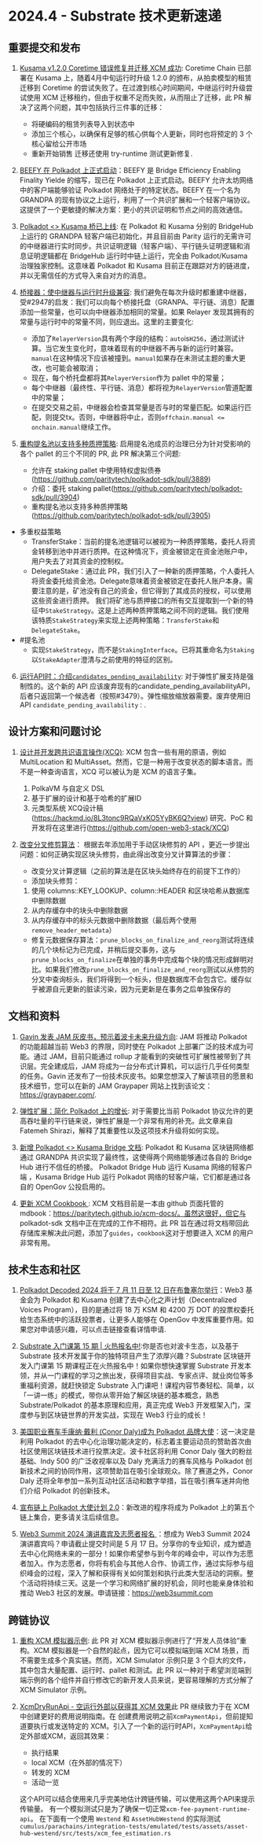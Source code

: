 # 2024.4 - Substrate 技术更新速递

## 重要提交和发布

1. [Kusama v1.2.0 Coretime 错误修复并迁移 XCM 成功](https://github.com/polkadot-fellows/runtimes/pull/276): Coretime Chain 已部署在 Kusama 上，随着4月中旬运行时升级 1.2.0 的颁布，从拍卖模型的租赁迁移到 Coretime 的尝试失败了。在过渡到核心时间期间，中继运行时升级尝试使用 XCM 迁移租约，但由于权重不足而失败，从而阻止了迁移，此 PR 解决了这两个问题，其中包括执行三件事的迁移：
	 - 将硬编码的租赁列表导入到状态中
	 - 添加三个核心，以确保有足够的核心供每个人更新，同时也将预定的 3 个核心留给公开市场
	 - 重新开始销售
     迁移还使用 try-runtime 测试更新修复.

2. [BEEFY 在 Polkadot 上正式启动](https://polkadot.network/blog/the-landscape-of-trustless-bridges-on-polkadot/)：BEEFY 是 Bridge Efficiency Enabling Finality Yielde 的缩写，现已在 Polkadot 上正式启动。BEEFY 允许太坊网络中的客户端能够验证 Polkadot 网络处于的特定状态。BEEFY 在一个名为 GRANDPA 的现有协议之上运行，利用了一个共识扩展和一个轻客户端协议。这提供了一个更敏捷的解决方案：更小的共识证明和节点之间的高效通信。

3. [Polkadot <> Kusama 桥已上线](https://github.com/w3f/polkadot-wiki/pull/5771/files): 在 Polkadot 和 Kusama 分别的 BridgeHub 上运行的 GRANDPA 轻客户端已初始化，并且目前由 Parity 运行的无需许可的中继器进行实时同步。共识证明逻辑（轻客户端）、平行链头证明逻辑和消息证明逻辑都在 BridgeHub 运行时中链上运行，完全由 Polkadot/Kusama 治理独家控制。这意味着 Polkadot 和 Kusama 目前正在跟踪对方的链进度，并以无需信任的方式导入来自对方的消息。

4. [桥接器：使中继器与运行时升级兼容](https://github.com/paritytech/polkadot-sdk/pull/4256): 我们避免在每次升级时都重建中继器，受#2947的启发：我们可以向每个桥接托盘（GRANPA、平行链、消息）配置添加一些常量，也可以向中继器添加相同的常量。如果 Relayer 发现其拥有的常量与运行时中的常量不同，则应退出。这里的主要变化:
    - 添加了`RelayerVersion`具有两个字段的结构：`auto`is`H256`，通过测试计算。当它发生变化时，意味着现有的中继器不再与新的运行时兼容。`manual`在这种情况下应该被撞到。`manual`如果存在未测试主题的重大更改，也可能会被取消；
	- 现在，每个桥托盘都将其`RelayerVersion`作为 pallet 中的常量；
	- 每个中继器（最终性、平行链、消息）都将视为`RelayerVersion`管道配置中的常量；
	- 在提交交易之前，中继器会检查其常量是否与时的常量匹配。如果运行匹配，则提交tx。否则，中继器将中止，否则`offchain.manual <= onchain.manual`继续工作。

5. [重构提名池以支持多种质押策略](https://github.com/paritytech/polkadot-sdk/pull/3905): 启用提名池成员的治理已分为针对受影响的各个 pallet 的三个不同的 PR, 此 PR 解决第三个问题:
	 - 允许在 staking pallet 中使用特权虚拟债券(https://github.com/paritytech/polkadot-sdk/pull/3889)
	 - 介绍：委托 staking pallet(https://github.com/paritytech/polkadot-sdk/pull/3904)
	 - 重构提名池以支持多种质押策略(https://github.com/paritytech/polkadot-sdk/pull/3905)
  - 多重权益策略
    - TransferStake：当前的提名池逻辑可以被视为一种质押策略，委托人将资金转移到池中并进行质押。在这种情况下，资金被锁定在资金池账户中，用户失去了对其资金的控制权。
    - DelegateStake：通过此 PR，我们引入了一种新的质押策略，个人委托人将资金委托给资金池。Delegate意味着资金被锁定在委托人账户本身。需要注意的是，矿池没有自己的资金，但它得到了其成员的授权，可以使用这些资金进行质押。
      我们将矿池与质押接口的所有交互提取到一个新的特征中`StakeStrategy`。这是上述两种质押策略之间不同的逻辑。我们使用该特质`StakeStrategy`来实现上述两种策略：`TransferStake`和`DelegateStake`。
 - #提名池
   - 实现`StakeStrategy`，而不是`StakingInterface`。已将其重命名为`Staking`以`StakeAdapter`澄清与之前使用的特征的区别。
    
6. [运行API时：介绍`candidates_pending_availability`](https://github.com/paritytech/polkadot-sdk/pull/4027): 对于弹性扩展支持是强制性的。这个新的 API 应该废弃现有的candidate_pending_availabilityAPI，后者只返回第一个候选者（按照#3479）。弹性缩放缩放器需要。废弃使用旧 API `candidate_pending_availability：`.


## 设计方案和问题讨论
1. [设计并开发跨共识语言操作(XCQ)](https://forum.polkadot.network/t/ethereum-rpc-compatibility-for-polkadot-smart-contracts/7375): XCM 包含一些有用的原语，例如 MultiLocation 和 MultiAsset。然而，它是一种用于改变状态的脚本语言。而不是一种查询语言，XCQ 可以被认为是 XCM 的语言子集。
	1. PolkaVM 与自定义 DSL
	2. 基于扩展的设计和基于哈希的扩展ID
	3. 元类型系统
	XCQ设计稿(https://hackmd.io/8L3tonc9RQaVxKO5YyBK6Q?view)
	研究、PoC 和开发将在这里进行(https://github.com/open-web3-stack/XCQ)
	
2. [改变分叉修剪算法](https://github.com/paritytech/polkadot-sdk/pull/3962)： 根据去年添加用于手动区块修剪的 API ，更近一步提出问题：如何正确实现区块头修剪，由此得出改变分叉计算算法的步骤：
	 - 改变分叉计算逻辑（之前的算法是在区块头始终存在的前提下工作的）
	 - 添加块头修剪：
	 1. 使用 columns::KEY_LOOKUP、column::HEADER 和区块哈希从数据库中删除数据
	 2. 从内存缓存中的块头中删除数据
	 3. 从内存缓存中的标头元数据中删除数据（最后两个使用`remove_header_metadata`）
	 - 修复元数据保存算法：`prune_blocks_on_finalize_and_reorg`测试将连续的几个块标记为已完成，并稍后提交事务，这与`prune_blocks_on_finalize`在单独的事务中完成每个块的情况形成鲜明对比。如果我们修改`prune_blocks_on_finalize_and_reorg`测试以从修剪的分叉中查询标头，我们将得到一个标头，但是数据库不会包含它。缓存似乎被源自元更新的脏读污染，因为元更新是在事务之后单独保存的


## 文档和资料

1. [Gavin 发表 JAM 灰皮书，预示着波卡未来升级方向](https://github.com/gavofyork/graypaper): JAM 将推动 Polkadot 的功能超越当前 Web3 的界限，同时使在 Polkadot 上部署广泛的技术成为可能。通过 JAM，目前只能通过 rollup 才能看到的突破性可扩展性被带到了共识层。完全建成后，JAM 将成为一台分布式计算机，可以运行几乎任何类型的任务。Gavin 还发布了一份技术灰皮书。如果您想深入了解该项目的愿景和技术细节，您可以在新的 JAM Graypaper 网站上找到该论文：https://graypaper.com/.

2. [弹性扩展：简化 Polkadot 上的增长](https://polkadot.network/blog/elastic-scaling-streamling-growth-on-polkadot): 对于需要比当前 Polkadot 协议允许的更高吞吐量的平行链来说，弹性扩展是一个非常有用的补充。此文章来自 Fatemeh Shirazi，解释了其重要性以及这项技术升级将如何实现。

3. [新增 Polkadot <> Kusama Bridge 文档](https://wiki.polkadot.network/docs/learn-dot-ksm-bridge): Polkadot 和 Kusama 区块链网络都通过 GRANDPA 共识实现了最终性，这使得两个网络能够通过各自的 Bridge Hub 进行不信任的桥接。 Polkadot Bridge Hub 运行 Kusama 网络的轻客户端 ，Kusama Bridge Hub 运行 Polkadot 网络的轻客户端，它们都是通过各自的 OpenGov 公投启用的。

4. [更新 XCM Cookbook ](https://github.com/paritytech/polkadot-sdk/pull/2633): XCM 文档目前是一本由 github 页面托管的 mdbook：https://paritytech.github.io/xcm-docs/。虽然这很好，但它与 polkadot-sdk 文档中正在完成的工作不相符。此 PR 旨在通过将文档带回此存储库来解决此问题，添加了`guides`，`cookbook`这对于想要进入 XCM 的用户非常有用。


## 技术生态和社区

1. [Polkadot Decoded 2024 将于 7 月 11 日至 12 日在布鲁塞尔举行](https://medium.com/@polkadotnetwork/polkadot-decoded-2024-uniting-innovators-in-blockchain-technology-75fc3d8e93fe)：Web3 基金会为 Polkadot 和 Kusama 创建了去中心化之声计划（Decentralized Voices Program），目的是通过将 18 万 KSM 和 4200 万 DOT 的投票权委托给生态系统中的活跃投票者，让更多人能够在 OpenGov 中发挥重要作用。如果您对申请感兴趣，可以点击链接查看详情申请.

2. [Substrate 入门课第 15 期 | 火热报名中!](https://meggd.xetlk.com/s/4bog52):你是否也对波卡生态，以及基于 Substrate 技术开发属于你的独特项目产生了浓厚兴趣？Substrate 区块链开发入门课第 15 期课程正在火热报名中！如果你想快速掌握 Substrate 开发本领，并从一门课程的学习之旅出发，获得项目实战、专家点评、就业岗位等多重福利资源，就赶快锁定 Substrate 入门课吧！课程内容节奏轻松、简单，以「一讲一练」的模式，带你从零开始了解区块链的基本概念，熟悉 Substrate/Polkadot 的基本原理和应用，真正完成 Web3 开发框架入门，深度参与到区块链世界的开发实战，实现在 Web3 行业的成长！

3. [美国职业赛车手康纳·戴利 (Conor Daly)成为 Polkadot 品牌大使](https://polkadot.network/newsroom/press-releases/racing-into-the-future/)：这一决定是利用 Polkadot 的去中心化治理功能决定的，标志着主要运动员的赞助首次由社区使用区块链技术进行投票决定。波卡社区将利用 Conor Daly 强大的粉丝基础、Indy 500 的广泛收视率以及 Daly 充满活力的赛车风格与 Polkadot 创新技术之间的协同作用，这项赞助旨在吸引全球观众。除了赛道之外，Conor Daly 还将全年参加一系列互动社区活动和数字举措，旨在吸引赛车迷并向他们介绍 Polkadot 的创新技术。

4. [宣布链上 Polkadot 大使计划 2.0](https://x.com/polkadot/status/1778149802053665266?s=46)：新改进的程序将成为 Polkadot 上的第五个链上集合，更多请关注后续信息。

5. [Web3 Summit 2024 演讲嘉宾及志愿者报名 ](https://mp.weixin.qq.com/s/6YNbIB7mb9Xlvc6urupweQ)：想成为 Web3 Summit 2024 演讲嘉宾吗？申请截止提交时间是 5 月 17 日。分享你的专业知识，成为塑造去中心化网络未来的一部分！如果你希望参与到今年的峰会中，可以作为志愿者加入。作为志愿者，你将有机会与其他人合作、协调工作，通过实际参与组织峰会的过程，深入了解和获得有关如何策划和执行此类大型活动的洞察。整个活动将持续三天。这是一个学习和网络扩展的好机会，同时也能亲身体验和推动 Web3 社区的发展。申请链接：https://web3summit.com


## 跨链协议

1. [重构 XCM 模拟器示例](https://github.com/paritytech/polkadot-sdk/pull/4220): 此 PR 对 XCM 模拟器示例进行了“开发人员体验”重构。XCM 模拟器是一个自然的起点，因为它可以模拟端到端 XCM 场景，而不需要生成多个真实链。然而，XCM Simulator 示例只是 3 个巨大的文件，其中包含大量配置、运行时、pallet 和测试。此 PR 以一种对于希望浏览端到端示例的各个组件并自行修改它的新开发人员来说，更容易理解的方式分解了 XCM Simulator 示例。
	
2. [XcmDryRunApi - 空运行外部以获得其 XCM 效果](https://github.com/paritytech/polkadot-sdk/pull/3872)此 PR 继续致力于在 XCM 中创建更好的费用说明指南。在
创建费用说明之前`XcmPaymentApi`，但前提知道要执行或发送特定的 XCM。引入了一个新的运行时API，`XcmPaymentApi`给定外部或XCM，返回其效果：
   - 执行结果
   - local XCM（在外部的情况下）
   - 转发的 XCM
   - 活动一览

   这个API可以结合使用来几乎完美地估计跨链传输，可以使用这两个API来提示传输量。
   有一个模拟测试只是为了确保一切正常`xcm-fee-payment-runtime-api`。
   在下面有一个使用 `Westend` 和 `AssetHubWestend` 的实际测试`cumulus/parachains/integration-tests/emulated/tests/assets/asset-hub-westend/src/tests/xcm_fee_estimation.rs`
